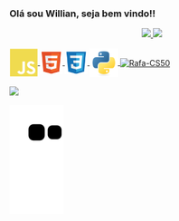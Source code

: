 ### Olá sou Willian, seja bem vindo!!   


<div align="center">
    <a href="https://github.com/willianvass">
    <img height="180em" src="https://github-readme-stats.vercel.app/api?username=willianvass&show_icons=true&theme=dracula&include_all_commits=true&count_private=true"/>
    <img height="180em" src="https://user-images.githubusercontent.com/94553130/143157163-7a91aa27-8119-4eba-93ff-8b4b87f67dc1.png"/>
</div>
  </div>
<div style="display: inline_block"><br>
  <img align="center" alt="Rafa-Js" height="50" width="50" src="https://raw.githubusercontent.com/devicons/devicon/master/icons/javascript/javascript-plain.svg">
  <img align="center" alt="Rafa-HTML" height="40" width="40" src="https://raw.githubusercontent.com/devicons/devicon/master/icons/html5/html5-original.svg">
  <img align="center" alt="Rafa-CSS" height="40" width="40" src="https://raw.githubusercontent.com/devicons/devicon/master/icons/css3/css3-original.svg">
  <img align="center" alt="Rafa-Python" height="50" width="50" src="https://raw.githubusercontent.com/devicons/devicon/master/icons/python/python-original.svg">
  <img align="center" alt="Rafa-CS50" height="60" width="60" src="https://user-images.githubusercontent.com/94553130/143365384-b0d2ef5c-ddd0-47dc-813c-60f0b742e7e6.jpg">
</div>
<br>   
<div>
<a href="https://www.linkedin.com/in/willian-vasselo-58b215ab/" target="_blank"><img src="https://img.shields.io/badge/-LinkedIn-%230077B5?style=for-the-badge&logo=linkedin&logoColor=white" target="_blank"></a></div>

 ![Snake animation](https://github.com/rafaballerini/rafaballerini/blob/output/github-contribution-grid-snake.svg)
